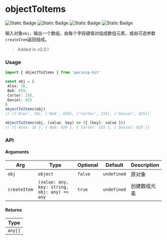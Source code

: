 # objectToItems
![Static Badge](https://img.shields.io/badge/Statement%20Coverage-100.00%-brightgreen) ![Static Badge](https://img.shields.io/badge/Branch%20Coverage-100.00%-brightgreen) ![Static Badge](https://img.shields.io/badge/Function%20Coverage-100.00%-brightgreen) ![Static Badge](https://img.shields.io/badge/Line%20Coverage-100.00%-brightgreen)
      
输入对象`obj`，输出一个数组，由每个字段键值对组成数组元素，或由可选参数`createItem`返回组成。

> Added in v0.0.1



### Usage

```ts
import { objectToItems } from 'parsnip-kit'

const obj = {
 Alex: 16,
 Bob: 659,
 Carter: 155,
 Daniel: 825
}
objectToItems(obj)
// [['Alex', 16], ['Bob', 659], ['Carter', 155], ['Daniel', 825]]

objectToItems(obj, (value, key) => ({ [key]: value }))
// [{ Alex: 16 }, { Bob: 659 }, { Carter: 155 }, { Daniel: 825 }]
```


### API

#### Arguments

| Arg | Type | Optional | Default | Description |
| --- | --- | --- | --- | --- |
| `obj` | `object` | `false` | `undefined` | 原对象  |
| `createItem` | `(value: any, key: string, obj: any) => any` | `true` | `undefined` | 创建数组元素  |

#### Returns

| Type |
| ---  |
| `any[]`  |